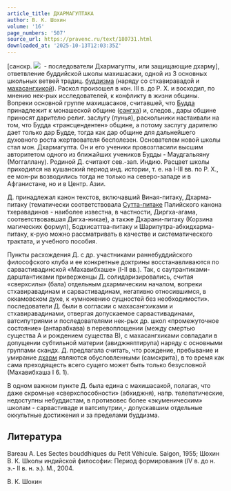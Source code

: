 ```yaml
---
article_title: ДХАРМАГУПТАКА
author: В. К. Шохин
volume: '16'
page_numbers: '507'
source_url: https://pravenc.ru/text/180731.html
downloaded_at: '2025-10-13T12:03:35Z'
---
```


[санскр. ![](https://pravenc.ru/char/26310/dharmaguptaka/image.png)  - последователи Дхармагупты, или защищающие дхарму], ответвление буддийской школы махишасаки, одной из 3 основных школьных ветвей традиц. [буддизма](https://pravenc.ru/text/буддизма.html) (наряду со стхавиравадой и [махасангхикой](https://pravenc.ru/text/махасангхикой.html)). Раскол произошел в кон. III в. до Р. Х. и восходил, по мнению нек-рых исследователей, к конфликту в жизни общины. Вопреки основной группе махишасаков, считавшей, что [Будда](https://pravenc.ru/text/Будда.html) принадлежит к монашеской общине ([сангха](https://pravenc.ru/text/сангха.html)) и, следов., дары общине приносят дарителю религ. заслугу (пунья), раскольники настаивали на том, что Будда «трансцендентен» общине, а потому заслугу дарителю дает только дар Будде, тогда как дар общине для дальнейшего духовного роста жертвователя бесполезен. Основателем новой школы стал мон. Дхармагупта. Он и его ученики провозгласили высшим авторитетом одного из ближайших учеников Будды - Маудгальяяну (Моггаллану). Родиной Д. считают сев.-зап. Индию. Расцвет школы приходился на кушанский период инд. истории, т. е. на I-III вв. по Р. Х., ее мон-ри возводились тогда не только на северо-западе и в Афганистане, но и в Центр. Азии.

Д. принадлежал канон текстов, включавший Виная-питаку, Дхарма-питаку (тематически соответствовала [Сутта-питаке](https://pravenc.ru/text/Сутта-питаке.html) Палийского канона тхеравадинов - наиболее известна, в частности, Диргха-агама, соответствовавшая Дигха-никае), а также Дхарани-питаку (Корзина магических формул), Бодхисаттва-питаку и Шарипутра-абхидхарма-питаку, к-рую можно рассматривать в качестве и систематического трактата, и учебного пособия.

Пункты расхождения Д. с др. участниками раннебуддийского философского клуба и ее конкретные доктрины восстанавливаются по сарвастивадинской «Махавибхаше» (I-II вв.). Так, с саутрантиками-дарштантиками приверженцы Д. солидаризировались, считая «сверхсилы» (бала) отдельным дхармическим началом, вопреки стхавиравадинам и сарвастивадинам, негативно относившимся, в оккамовском духе, к «умножению сущностей без необходимости». последователи Д. были в согласии с махасангхиками и стхавиравадинами, отвергая допускаемое сарвастивадинами, ватсипутриями и последователями нек-рых др. школ «промежуточное состояние» (антарабхава) в перевоплощении (между смертью существа А и рождением существа В), с махасангхиками совпадали в допущении субтильной материи (авиджняптирупа) наряду с основными группами скандх. Д. предлагала считать, что рождение, пребывание и умирание [дхарм](https://pravenc.ru/text/дхарм.html) являются обусловленными (самскрита), в то время как сама преходящесть всего сущего может быть только безусловной (Махавибхаша I 6. 1).

В одном важном пункте Д. была едина с махишасакой, полагая, что даже скромные «сверхспособности» (абхиджня), напр. телепатические, недоступны небуддистам, в противовес более «экуменическим» школам - сарвастиваде и ватсипутрии,- допускавшим отдельные оккультные достижения и за пределами буддизма.

## Литература

Bareau A. Les Sectes bouddhiques du Petit Véhicule. Saigon, 1955; Шохин В. К. Школы индийской философии: Период формирования (IV в. до н. э.- II в. н. э.). М., 2004.

В. К. Шохин
